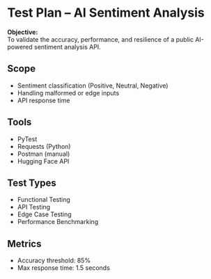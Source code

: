 # Test Plan – AI Sentiment Analysis

**Objective:**  
To validate the accuracy, performance, and resilience of a public AI-powered sentiment analysis API.

## Scope
- Sentiment classification (Positive, Neutral, Negative)
- Handling malformed or edge inputs
- API response time

## Tools
- PyTest
- Requests (Python)
- Postman (manual)
- Hugging Face API

## Test Types
- Functional Testing
- API Testing
- Edge Case Testing
- Performance Benchmarking

## Metrics
- Accuracy threshold: 85%
- Max response time: 1.5 seconds
